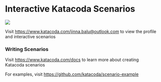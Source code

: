 # Interactive Katacoda Scenarios

[![](http://shields.katacoda.com/katacoda/jinna.balu@outlook.com/count.svg)](https://www.katacoda.com/jinna.balu@outlook.com "Get your profile on Katacoda.com")

Visit https://www.katacoda.com/jinna.balu@outlook.com to view the profile and interactive scenarios

### Writing Scenarios
Visit https://www.katacoda.com/docs to learn more about creating Katacoda scenarios

For examples, visit https://github.com/katacoda/scenario-example
